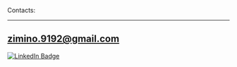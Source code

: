 
Contacts:

---------------------
zimino.9192@gmail.com
---------------------


<div id="badges">
  <a href=https://vk.com/zim1no">
     <img src="https://img.shields.io/badge/VK-blue?logo=VK&logoColor=white" alt="LinkedIn Badge"/>
  </a>
</div>


